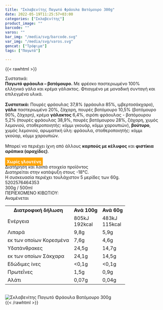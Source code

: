 ```yaml
---
title: "Σκλαβενίτης Παγωτό Φράουλα Βατόμουρο 300g"
date: 2022-05-19T11:25:57+03:00
categories: ["Σκλαβενίτης"]
product_image: ""
barcode: ""
varos: ""
bar_img: "/media/svg/barcode.svg"
var_img: "/media/svg/varos.svg"
gencat: ["Τρόφιμα"]
tags: ["Παγωτά"]

---
```

{{< rawhtml >}}

<div class="sload564"><div class="product"><div id="sistatika">Συστατικά:</div><div class="alltext"><b>Παγωτό φράουλα – βατόμουρο.</b> Με φρέσκο παστεριωμένο 100% ελληνικό γάλα και κρέμα γάλακτος. Φτιαγμένο με μοναδική συνταγή και επιλεγμένα υλικά.<br><br><b>Συστατικά:</b> Πουρές φράουλας 37,8% (φράουλα 85%, ιμβερτοσάκχαρο), <b>γάλα</b> παστεριωμένο 20%, ζάχαρη, πουρές βατόμουρο 10,5% (βατόμουρο 90%, ζάχαρη), κρέμα <b>γάλακτος</b> 6,4%, σιρόπι φράουλας - βατόμουρου 5,2% (πουρές φράουλας 38,9%, πουρές βατόμουρου 28%, ζάχαρη, χυμός λεμονιού, σταθεροποιητής: κόμμι γκουάρ, κόμμι χαρουπιών), <b>βούτυρο</b>, χυμός λεμονιού, αρωματική ύλη: φράουλα, σταθεροποιητής: κόμμι γκούαρ, κόμμι χαρουπιών.<br><br>Μπορεί να περιέχει ίχνη από άλλους <b>καρπούς με κέλυφος</b> και <b>φιστίκια αράπικα (αραχίδες)</b>.<br><br><b style="background:orange;padding:5px;color:#fff">Χωρίς γλουτένη</b></div><div id="loipa">Διατήρηση και λοιπά στοιχεία προϊόντος</div><div class="alltext">Διατηρείται στην κατάψυξη στους -18°C.<br>Η συσκευασία περιέχει τουλάχιστον 5 μερίδες των 60g.<br></div><div id="barcode"><div id="barimage1"></div><span id="bartext">5202576464353</span></div><div id="varos"><div id="varosimage1"></div><span id="varostext">300g / 500ml</span></div><div id="kivotio">ΠΕΡΙΕΧΟΜΕΝΟ ΚΙΒΩΤΙΟΥ:<br>Αναμένεται</div><div class="tabout"><table id="diatable"><tbody><tr><th>Διατροφική δήλωση</th><th>Ανά 100g</th><th>Ανά 60g<br></th></tr><tr><td class="texr2">Ενέργεια</td><td class="texr">805kJ<br>192kcal</td><td class="texr">483kJ<br>115kcal<br></td></tr><tr><td class="texr2">Λιπαρά</td><td class="texr">9,8g</td><td class="texr">5,9g<br></td></tr><tr><td class="gray">εκ των οποίων Κορεσµένα</td><td class="gray2">7,6g</td><td class="gray2">4,6g<br></td></tr><tr><td class="texr2">Yδατάνθρακες</td><td class="texr">24,5g</td><td class="texr">14,7g<br></td></tr><tr><td class="gray">εκ των οποίων Σάκχαρα</td><td class="gray2">24,1g</td><td class="gray2">14,5g<br></td></tr><tr><td class="texr2">Eδώδιμες ίνες</td><td class="texr">&lt;0,1g</td><td class="texr">&lt;0,1g<br></td></tr><tr><td class="texr2">Πρωτεΐνες</td><td class="texr">1,5g</td><td class="texr">0,9g<br></td></tr><tr><td class="texr2">Αλάτι</td><td class="texr">0,07g</td><td class="texr">0,04g<br></td></tr></tbody></table></div><br><div class="pimg"><img alt="Σκλαβενίτης Παγωτό Φράουλα Βατόμουρο 300g" title="Σκλαβενίτης Παγωτό Φράουλα Βατόμουρο 300g" src="/media/images/sklavenitis-pagwto-fraoula-batomouro-300g.jpg"></div></div></div>
{{< /rawhtml >}}


